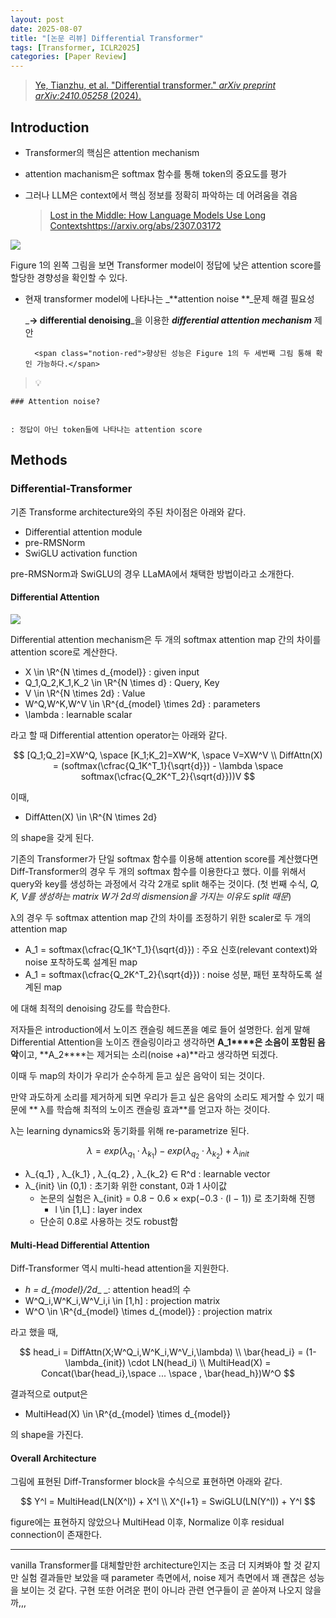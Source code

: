 ```yaml
---
layout: post
date: 2025-08-07
title: "[논문 리뷰] Differential Transformer"
tags: [Transformer, ICLR2025]
categories: [Paper Review]
---
```


> [Ye, Tianzhu, et al. "Differential transformer." ](https://arxiv.org/abs/2410.05258)[_arXiv preprint arXiv:2410.05258_](https://arxiv.org/abs/2410.05258)[ (2024).](https://arxiv.org/abs/2410.05258)



## Introduction

- Transformer의 핵심은 attention mechanism
- attention machanism은 softmax 함수를 통해 token의 중요도를 평가
- 그러나 LLM은 context에서 핵심 정보를 정확히 파악하는 데 어려움을 겪음

	> [Lost in the Middle: How Language Models Use Long Contextshttps://arxiv.org/abs/2307.03172](https://arxiv.org/abs/2307.03172)


![](https://prod-files-secure.s3.us-west-2.amazonaws.com/542b861c-36a8-4051-84e5-8804b6728dba/9083ea56-691a-4752-ae26-47f403431ac8/image.png?X-Amz-Algorithm=AWS4-HMAC-SHA256&X-Amz-Content-Sha256=UNSIGNED-PAYLOAD&X-Amz-Credential=ASIAZI2LB4666C6JA7TZ%2F20250910%2Fus-west-2%2Fs3%2Faws4_request&X-Amz-Date=20250910T180128Z&X-Amz-Expires=3600&X-Amz-Security-Token=IQoJb3JpZ2luX2VjEIr%2F%2F%2F%2F%2F%2F%2F%2F%2F%2FwEaCXVzLXdlc3QtMiJIMEYCIQCyKUEcvncxuOrsVIxhgTyHLxNsla2Xco6yHdJzZN8gbgIhAOoT3npJtUyVFcZ3okjWA3T3L04r9pJWAa%2B87UVQW%2B2pKogECPP%2F%2F%2F%2F%2F%2F%2F%2F%2F%2FwEQABoMNjM3NDIzMTgzODA1Igy%2BNIaCtTEwrgEK%2Flgq3AOWwkf9pV5QHzEXtUPtULAIKuWDBiGkWlLQcZI51FrFA%2BKnavfCYCCho484phi4ZngSMg2%2FZA%2FLtmn92HyR3N2YjCsHXIM6suPv2tC2xMuD2WxBR04QTpSfbSS8uz%2BzaWPsNG1ms8JjvG6jkyow%2BvEo63aN8RdsPkz6gux2Hrgp%2Fo9%2FujLX5uAUidODQjr%2FOchk3uEUovBCb8k6jPdCbDIzvk8aq7kZB13JaoT1fXAp0qoKNXvtg%2FefHpK4daBJDLY7CbHpTTJJ6GFUG6lEmRPU%2F03yA1qT8pvug3Vrguqgo1BvRwiQ%2BDQC%2BMLLrzmugo74oe1Z1ea86t5biw2jc4xJZGshKO2yffgF4vVx3h6XESLs%2BwCG%2B7A3kcYYXPpkQlwVcKIhkFyO7lX4qG%2BlE0SXttfARuNr7f5%2BtXW7H7tKn1TdTE4near2R0c4FBeNEdkIy8W%2B9GufRSPLWWEXlNkIbE8wtUN2rf546pD6mU6DwJqXIwowS%2FGO%2F47h6yXK2GzKsiowF2qFNu1vukjjtT5f9V%2FyPKlX3t8tOMbwyaTefLdfBN9IlxUrw%2Be1ItPaRDTnK9Eug%2BzXRLOQu0xdH2y6EZj4fHcm6TrCpjmTmIa9R5w3c9uKWWZmPjaTqDDU7IbGBjqkAYZI7RrX21mxx4%2BbxtFjBDIH6jRi9kDoo0InenifWwHCHgCYLVuRpThqS8hvvfkrL0IJN5hEbe9UKkaLX152bWhY1ZNAGMX%2FXfO4ojICIYqz5HY%2F5qnXBRKdOVpbvE%2Fj9dO9rhgsp1b6Tsa5fX7Yod3%2F9%2BttRdUxYH2rPQkqLNjmTQY7V0WJ6y9xx3%2B5dEXW1z9rLVZmeJQE3Lb2uKT4basZsKaY&X-Amz-Signature=2b798b0e2b8deffa0cf823a4c848ba176588fc91560b3cc5487f9647e6bc2ebc&X-Amz-SignedHeaders=host&x-amz-checksum-mode=ENABLED&x-id=GetObject)


Figure 1의 왼쪽 그림을 보면 Transformer model이 정답에 낮은 attention score를 할당한 경향성을 확인할 수 있다.

- 현재 transformer model에 나타나는 _**attention noise **_문제 해결 필요성

	_**→ differential denoising**_을 이용한 _**differential attention mechanism**_ 제안


		<span class="notion-red">향상된 성능은 Figure 1의 두 세번째 그림 통해 확인 가능하다.</span>


> 💡 


	### Attention noise?


	: 정답이 아닌 token들에 나타나는 attention score



## Methods



### Differential-Transformer


기존 Transforme architecture와의 주된 차이점은 아래와 같다.

- Differential attention module
- pre-RMSNorm
- SwiGLU activation function

pre-RMSNorm과 SwiGLU의 경우 LLaMA에서 채택한 방법이라고 소개한다.



#### Differential Attention


![](https://prod-files-secure.s3.us-west-2.amazonaws.com/542b861c-36a8-4051-84e5-8804b6728dba/116d70b2-1963-4810-9167-f4c7d8a06e8f/image.png?X-Amz-Algorithm=AWS4-HMAC-SHA256&X-Amz-Content-Sha256=UNSIGNED-PAYLOAD&X-Amz-Credential=ASIAZI2LB4666C6JA7TZ%2F20250910%2Fus-west-2%2Fs3%2Faws4_request&X-Amz-Date=20250910T180128Z&X-Amz-Expires=3600&X-Amz-Security-Token=IQoJb3JpZ2luX2VjEIr%2F%2F%2F%2F%2F%2F%2F%2F%2F%2FwEaCXVzLXdlc3QtMiJIMEYCIQCyKUEcvncxuOrsVIxhgTyHLxNsla2Xco6yHdJzZN8gbgIhAOoT3npJtUyVFcZ3okjWA3T3L04r9pJWAa%2B87UVQW%2B2pKogECPP%2F%2F%2F%2F%2F%2F%2F%2F%2F%2FwEQABoMNjM3NDIzMTgzODA1Igy%2BNIaCtTEwrgEK%2Flgq3AOWwkf9pV5QHzEXtUPtULAIKuWDBiGkWlLQcZI51FrFA%2BKnavfCYCCho484phi4ZngSMg2%2FZA%2FLtmn92HyR3N2YjCsHXIM6suPv2tC2xMuD2WxBR04QTpSfbSS8uz%2BzaWPsNG1ms8JjvG6jkyow%2BvEo63aN8RdsPkz6gux2Hrgp%2Fo9%2FujLX5uAUidODQjr%2FOchk3uEUovBCb8k6jPdCbDIzvk8aq7kZB13JaoT1fXAp0qoKNXvtg%2FefHpK4daBJDLY7CbHpTTJJ6GFUG6lEmRPU%2F03yA1qT8pvug3Vrguqgo1BvRwiQ%2BDQC%2BMLLrzmugo74oe1Z1ea86t5biw2jc4xJZGshKO2yffgF4vVx3h6XESLs%2BwCG%2B7A3kcYYXPpkQlwVcKIhkFyO7lX4qG%2BlE0SXttfARuNr7f5%2BtXW7H7tKn1TdTE4near2R0c4FBeNEdkIy8W%2B9GufRSPLWWEXlNkIbE8wtUN2rf546pD6mU6DwJqXIwowS%2FGO%2F47h6yXK2GzKsiowF2qFNu1vukjjtT5f9V%2FyPKlX3t8tOMbwyaTefLdfBN9IlxUrw%2Be1ItPaRDTnK9Eug%2BzXRLOQu0xdH2y6EZj4fHcm6TrCpjmTmIa9R5w3c9uKWWZmPjaTqDDU7IbGBjqkAYZI7RrX21mxx4%2BbxtFjBDIH6jRi9kDoo0InenifWwHCHgCYLVuRpThqS8hvvfkrL0IJN5hEbe9UKkaLX152bWhY1ZNAGMX%2FXfO4ojICIYqz5HY%2F5qnXBRKdOVpbvE%2Fj9dO9rhgsp1b6Tsa5fX7Yod3%2F9%2BttRdUxYH2rPQkqLNjmTQY7V0WJ6y9xx3%2B5dEXW1z9rLVZmeJQE3Lb2uKT4basZsKaY&X-Amz-Signature=8f70c63304d02b17d1604edef124cf179684611f081b752b690a3fd5359c7e07&X-Amz-SignedHeaders=host&x-amz-checksum-mode=ENABLED&x-id=GetObject)


Differential attention mechanism은 두 개의 softmax attention map 간의 차이를 attention score로 계산한다.

- X \in \R^{N \times d\_{model}} : given input
- Q\_1,Q\_2,K\_1,K\_2 \in \R^{N \times d} : Query, Key
- V \in \R^{N \times 2d} : Value
- W^Q,W^K,W^V \in \R^{d\_{model} \times 2d} : parameters
- \lambda : learnable scalar

라고 할 때 Differential attention operator는 아래와 같다.


$$
[Q_1;Q_2]=XW^Q, \space [K_1;K_2]=XW^K, \space V=XW^V \\
DiffAttn(X) = (softmax(\cfrac{Q_1K^T_1}{\sqrt{d}}) - \lambda \space softmax(\cfrac{Q_2K^T_2}{\sqrt{d}}))V
$$


이때,

- DiffAtten(X) \in \R^{N \times 2d}

의 shape을 갖게 된다.


기존의 Transformer가 단일 softmax 함수를 이용해 attention score를 계산했다면 Diff-Transformer의 경우 두 개의 softmax 함수를 이용한다고 했다. 이를 위해서 query와 key를 생성하는 과정에서 각각 2개로 split 해주는 것이다. <span class="notion-red">(첫 번째 수식, </span><span class="notion-red">_Q, K, V를 생성하는 matrix W가 2d의 dismension을 가지는 이유도 split 때문_</span><span class="notion-red">)</span>


 λ의 경우 두 softmax attention map 간의 차이를 조정하기 위한 scaler로 두 개의 attention map

- A\_1 = softmax(\cfrac{Q\_1K^T\_1}{\sqrt{d}}) : 주요 신호(relevant context)와 noise 포착하도록 설계된 map
- A\_1 = softmax(\cfrac{Q\_2K^T\_2}{\sqrt{d}}) : noise 성분, 패턴 포착하도록 설계된 map 

에 대해 최적의 denoising 강도를 학습한다.


저자들은 introduction에서 노이즈 캔슬링 헤드폰을 예로 들어 설명한다. 쉽게 말해 Differential Attention을 노이즈 캔슬링이라고 생각하면 **A\_1****은 소음이 포함된 음악**이고, **A\_2****는 제거되는 소리(noise +a)**라고 생각하면 되겠다. 


이때 두 map의 차이가 우리가 순수하게 듣고 싶은 음악이 되는 것이다. 


만약 과도하게 소리를 제거하게 되면 우리가 듣고 싶은 음악의 소리도 제거할 수 있기 때문에 ** λ를 학습해 최적의 노이즈 캔슬링 효과**를 얻고자 하는 것이다.


λ는 learning dynamics와 동기화를 위해 re-parametrize 된다.


$$
\lambda = exp(\lambda_{q_1} \cdot \lambda_{k_1}) - exp(\lambda_{q_2} \cdot \lambda_{k_2}) + \lambda_{init}
$$

- λ\_{q\_1} , λ\_{k\_1} , λ\_{q\_2} , λ\_{k\_2} ∈ R^d : learnable vector
- λ\_{init} \in (0,1) : 초기화 위한 constant, 0과 1 사이값
	- 논문의 실험은 λ\_{init} = 0.8 − 0.6 × exp(−0.3 · (l − 1)) 로 초기화해 진행
		- l \in [1,L] : layer index
	- 단순히 0.8로 사용하는 것도 robust함


#### **Multi-Head Differential Attention**


Diff-Transformer 역시 multi-head attention을 지원한다.

- _h = d\_{model}/2d__ _: attention head의 수
- W^Q\_i,W^K\_i,W^V\_i,i \in [1,h] : projection matrix
- W^O \in \R^{d\_{model} \times d\_{model}} : projection matrix

라고 했을 때,


$$
head_i = DiffAttn(X;W^Q_i,W^K_i,W^V_i,\lambda) \\
\bar{head_i} = (1-\lambda_{init}) \cdot LN(head_i) \\
MultiHead(X) = Concat(\bar{head_i},\space ... \space , \bar{head_h})W^O
$$


결과적으로 output은

- MultiHead(X) \in \R^{d\_{model} \times d\_{model}}

의 shape을 가진다.



#### Overall Architecture


그림에 표현된 Diff-Transformer block을 수식으로 표현하면 아래와 같다.


$$
Y^l = MultiHead(LN(X^l)) + X^l \\
X^{l+1} = SwiGLU(LN(Y^l)) + Y^l
$$


figure에는 표현하지 않았으나 MultiHead 이후, Normalize 이후 residual connection이 존재한다.


---


vanilla Transformer를 대체할만한 architecture인지는 조금 더 지켜봐야 할 것 같지만 실험 결과들만 보았을 때 parameter 측면에서, noise 제거 측면에서 꽤 괜찮은 성능을 보이는 것 같다. 구현 또한 어려운 편이 아니라 관련 연구들이 곧 쏟아져 나오지 않을까,,,

